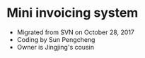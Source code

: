 # Mini invoicing system
* Migrated from SVN on October 28, 2017
* Coding by Sun Pengcheng
* Owner is Jingjing's cousin
